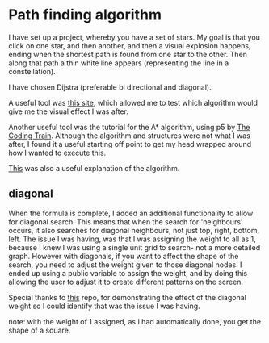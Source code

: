 # Path finding algorithm

I have set up a project, whereby you have a set of stars. My goal is that you click on one star, and then another, and then a visual explosion happens, ending when the shortest path is found from one star to the other. Then along that path a thin white line appears (representing the line in a constellation).

I have chosen Dijstra (preferable bi directional and diagonal).

A useful tool was [this site](https://qiao.github.io/PathFinding.js/visual/), which allowed me to test which algorithm would give me the visual effect I was after.

Another useful tool was the tutorial for the A* algorithm, using p5 by [The Coding Train](https://www.youtube.com/watch?v=aKYlikFAV4k). Although the algorithm and structures were not what I was after, I found it a useful starting off point to get my head wrapped around how I wanted to execute this.

[This](https://www.youtube.com/watch?v=XMFyd0mvvuU) was also a useful explanation of the algorithm.



## diagonal

When the formula is complete, I added an additional functionality to allow for diagonal search. This means that when the search for 'neighbours' occurs, it also searches for diagonal neighbours, not just top, right, bottom, left. The issue I was having, was that I was assigning the weight to all as 1, because I knew I was using a single unit grid to search- not a more detailed graph. However with diagonals, if you want to affect the shape of the search, you need to adjust the weight given to those diagonal nodes. I ended up using a public variable to assign the weight, and by doing this allowing the user to adjust it to create different patterns on the screen.

Special thanks to [this](http://drewgarrido.github.io/mappergame/) repo, for demonstrating the effect of the diagonal weight so I could identify that was the issue I was having.

note: with the weight of 1 assigned, as I had automatically done, you get the shape of a square. 
